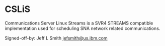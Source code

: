 # CSLiS
Communications Server Linux Streams is a SVR4 STREAMS compatible implementation used for scheduling SNA network related communications.

Signed-off-by: Jeff L Smith <jefsmith@us.ibm.com>
